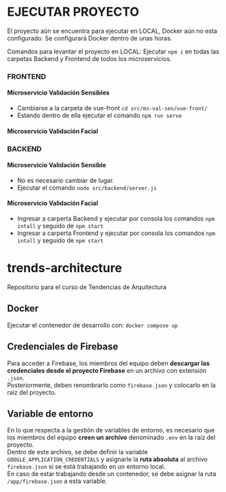 # EJECUTAR PROYECTO
El proyecto aún se encuentra para ejecutar en LOCAL, Docker aún no esta configurado.
Se configurará Docker dentro de unas horas.

Comandos para levantar el proyecto en LOCAL:
Ejecutar `npm i` en todas las carpetas Backend y Frontend de todos los microservicios.

### FRONTEND
#### Microservicio Validación Sensibles
- Cambiarse a la carpeta de vue-front `cd src/ms-val-sen/vue-front/`
- Estando dentro de ella ejecutar el comando `npm run serve`

#### Microservicio Validación Facial

### BACKEND
#### Microservicio Validación Sensible
- No es necesario cambiar de lugar.
- Ejecutar el comando `node src/backend/server.js`

#### Microservicio Validación Facial
- Ingresar a carperta Backend y ejecutar por consola los comandos `npm intall` y seguido de `npm start`
- Ingresar a carperta Frontend y ejecutar por consola los comandos `npm intall` y seguido de `npm start`

# trends-architecture
Repositorio para el curso de Tendencias de Arquitectura

## Docker
Ejecutar el contenedor de desarrollo con: `docker compose up`

## Credenciales de Firebase
Para acceder a Firebase, los miembros del equipo deben **descargar las credenciales desde el proyecto Firebase** en un archivo con extensión `.json`.  
Posteriormente, deben renombrarlo como `firebase.json` y colocarlo en la raíz del proyecto.

## Variable de entorno
En lo que respecta a la gestión de variables de entorno, es necesario que los miembros del equipo **creen un archivo** denominado `.env` en la raíz del proyecto.  
Dentro de este archivo, se debe definir la variable `GOOGLE_APPLICATION_CREDENTIALS` y asignarle la **ruta absoluta** al archivo `firebase.json` si se está trabajando en un entorno local.  
En caso de estar trabajando desde un contenedor, se debe asignar la ruta `/app/firebase.json` a esta variable.
